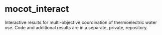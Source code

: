# mocot_interact
Interactive results for multi-objective coordination of thermoelectric water use. Code and additional results are in a separate, private, repository.
